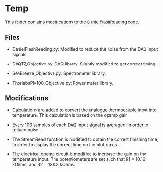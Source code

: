 # Temp

This folder contains modifications to the DanielFlashReading code.

## Files

- DanielFlashReading.py: Modified to reduce the noise from the DAQ input signals.

- DAQT7_Objective.py: DAQ library. Slightly modified to get correct timing.

- SeaBreeze_Objective.py: Spectrometer library.

- ThorlabsPM100_Objective.py: Power meter library.

## Modifications

- Calculations are added to convert the analogue thermocouple input into temperature. This calculation is based on the opamp gain.

- Every 100 samples of each DAQ input signal is averaged, in order to reduce noise.

- The StreamRead function is modified to obtain the correct finishing time, in order to display the correct time on the plot x axis.

- The electrical opamp circuit is modified to increase the gain on the temperature input. The potentiometers are set such that R1 = 10.16 kOhms, and R2 = 138.3 kOhms.
